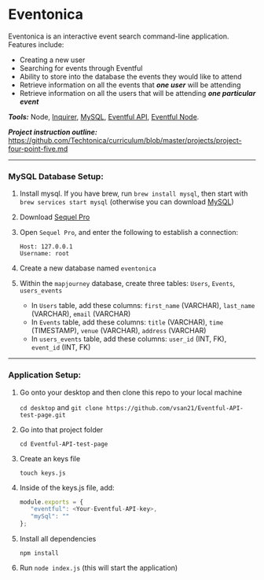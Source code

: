# Eventonica

Eventonica is an interactive event search command-line application. Features include: 
  * Creating a new user 
  * Searching for events through Eventful
  * Ability to store into the database the events they would like to attend
  * Retrieve information on all the events that **_one user_** will be attending 
  * Retrieve information on all the users that will be attending **_one particular event_**
  
**_Tools:_** Node, [Inquirer](https://github.com/SBoudrias/Inquirer.js), [MySQL](https://github.com/mysqljs/mysql), [Eventful API](http://api.eventful.com/), [Eventful Node](https://www.npmjs.com/package/eventful-node).

**_Project instruction outline:_** https://github.com/Techtonica/curriculum/blob/master/projects/project-four-point-five.md

---
### MySQL Database Setup: 
1. Install mysql. If you have brew, run `brew install mysql`, then start with `brew services start mysql` (otherwise you can download [MySQL](https://dev.mysql.com/doc/refman/5.6/en/osx-installation-pkg.html)) 
1. Download [Sequel Pro](http://www.sequelpro.com/)
2. Open `Sequel Pro`, and enter the following to establish a connection: 

    ```
    Host: 127.0.0.1
    Username: root
    ```
3. Create a new database named `eventonica`
4. Within the `mapjourney` database, create three tables: `Users`, `Events`, `users_events`

    - In `Users` table, add these columns: `first_name` (VARCHAR), `last_name` (VARCHAR), `email` (VARCHAR)
    - In `Events` table, add these columns: `title` (VARCHAR), `time` (TIMESTAMP), `venue` (VARCHAR), `address` (VARCHAR)
    - In `users_events` table, add these columns: `user_id` (INT, FK), `event_id` (INT, FK)

---
### Application Setup:
1. Go onto your desktop and then clone this repo to your local machine

    `cd desktop` and `git clone https://github.com/vsan21/Eventful-API-test-page.git`

2. Go into that project folder

    `cd Eventful-API-test-page`
    
3. Create an keys file

    `touch keys.js` 

4. Inside of the keys.js file, add: 
    
     ```javascript
     module.exports = {
        "eventful": <Your-Eventful-API-key>,
        "mySql": ""
     };
     ```
5. Install all dependencies

    `npm install`
    
6. Run `node index.js` (this will start the application) 
    
